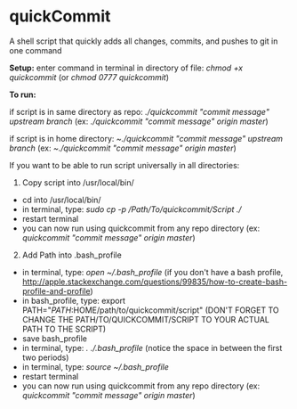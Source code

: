 # quickCommit
A shell script that quickly adds all changes, commits, and pushes to git in one command

**Setup:**
enter command in terminal in directory of file: *chmod +x quickcommit* (or *chmod 0777 quickcommit*)

**To run:**

if script is in same directory as repo: *./quickcommit "commit message" upstream branch* (ex: *./quickcommit "commit message" origin master*)

if script is in home directory: *~./quickcommit "commit message" upstream branch* (ex: *~./quickcommit "commit message" origin master*)

If you want to be able to run script universally in all directories:

1) Copy script into /usr/local/bin/ 
  - cd into /usr/local/bin/
  - in terminal, type: *sudo cp -p /Path/To/quickcommit/Script ./*
  - restart terminal
  - you can now run using quickcommit from any repo directory (ex: *quickcommit "commit message" origin master*)
  
2) Add Path into .bash_profile
  - in terminal, type: *open ~/.bash_profile* (if you don't have a bash profile, http://apple.stackexchange.com/questions/99835/how-to-create-bash-profile-and-profile)
  - in bash_profile, type: export PATH="$PATH:$HOME/path/to/quickcommit/script" (DON'T FORGET TO CHANGE THE PATH/TO/QUICKCOMMIT/SCRIPT TO YOUR ACTUAL PATH TO THE SCRIPT)
  - save bash_profile
  - in terminal, type: *. ./.bash_profile* (notice the space in between the first two periods)
  - in terminal, type: *source ~/.bash_profile*
  - restart terminal
  - you can now run using quickcommit from any repo directory (ex: *quickcommit "commit message" origin master*)
  

